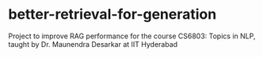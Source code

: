 # better-retrieval-for-generation
Project to improve RAG performance for the course CS6803: Topics in NLP, taught by Dr. Maunendra Desarkar at IIT Hyderabad 
